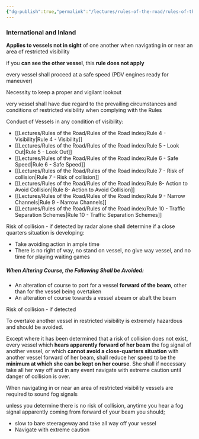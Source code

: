 ```yaml
---
{"dg-publish":true,"permalink":"/lectures/rules-of-the-road/rules-of-the-road-index/rule-19-conduct-of-vessels-in-restricted-visibility/","created":"2025-05-27T10:31:09.061-04:00","updated":"2025-05-30T11:16:45.633-04:00"}
---
```


### International and Inland

**Applies to vessels not in sight** of one another when navigating in or near an area of restricted visibility

if you **can see the other vessel**, this **rule does not apply**

every vessel shall proceed at a safe speed (PDV engines ready for maneuver)

Necessity to keep a proper and vigilant lookout

very vessel shall have due regard to the prevailing circumstances and conditions of restricted visibility when complying with the Rules

Conduct of Vessels in any condition of visibility:  
-  [[Lectures/Rules of the Road/Rules of the Road index/Rule 4 - Visibility\|Rule 4 - Visibility]]
-  [[Lectures/Rules of the Road/Rules of the Road index/Rule 5 - Look Out\|Rule 5 - Look Out]]  
-  [[Lectures/Rules of the Road/Rules of the Road index/Rule 6 - Safe Speed\|Rule 6 - Safe Speed]]
-  [[Lectures/Rules of the Road/Rules of the Road index/Rule 7 - Risk of collision\|Rule 7 - Risk of collision]]
-  [[Lectures/Rules of the Road/Rules of the Road index/Rule 8- Action to Avoid Collision\|Rule 8- Action to Avoid Collision]]
-  [[Lectures/Rules of the Road/Rules of the Road index/Rule 9 - Narrow Channels\|Rule 9 - Narrow Channels]]
-  [[Lectures/Rules of the Road/Rules of the Road index/Rule 10 - Traffic Separation Schemes\|Rule 10 - Traffic Separation Schemes]]

Risk of collision - if detected by radar alone shall determine if a close quarters situation is developing:
- Take avoiding action in ample time
- There is no right of way, no stand on vessel, no give way vessel, and no time for playing waiting games

##### When Altering Course, the Following Shall be Avoided:
- An alteration of course to port for a vessel **forward of the beam**, other than for the vessel being overtaken
- An alteration of course towards a vessel abeam or abaft the beam

Risk of collision - if detected 

To overtake another vessel in restricted visibility is extremely hazardous and should be avoided.

Except where it has been determined that a risk of collision does not exist, every vessel which **hears apparently forward of her beam** the fog signal of another vessel, or which **cannot avoid a close-quarters situation** with another vessel forward of her beam, shall reduce her speed to be the **minimum at which she can be kept on her course**. She shall if necessary take all her way off and in any event navigate with extreme caution until danger of collision is over.

When navigating in or near an area of restricted visibility vessels are required to sound fog signals

unless you determine there is no risk of collision, anytime you hear a fog signal apparently coming from forward of your beam you should;
- slow to bare steerageway and take all way off your vessel
- Navigate with extreme caution
